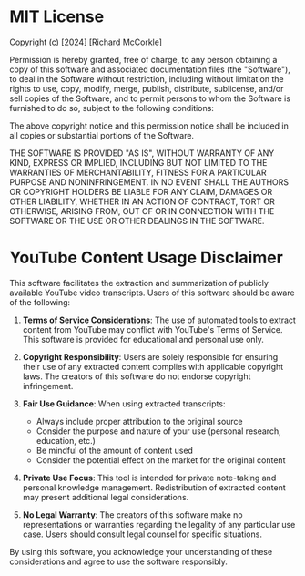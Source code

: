 # MIT License

Copyright (c) [2024] [Richard McCorkle]

Permission is hereby granted, free of charge, to any person obtaining a copy of this software and associated documentation files (the "Software"), to deal in the Software without restriction, including without limitation the rights to use, copy, modify, merge, publish, distribute, sublicense, and/or sell copies of the Software, and to permit persons to whom the Software is furnished to do so, subject to the following conditions:

The above copyright notice and this permission notice shall be included in all copies or substantial portions of the Software.

THE SOFTWARE IS PROVIDED "AS IS", WITHOUT WARRANTY OF ANY KIND, EXPRESS OR IMPLIED, INCLUDING BUT NOT LIMITED TO THE WARRANTIES OF MERCHANTABILITY, FITNESS FOR A PARTICULAR PURPOSE AND NONINFRINGEMENT. IN NO EVENT SHALL THE AUTHORS OR COPYRIGHT HOLDERS BE LIABLE FOR ANY CLAIM, DAMAGES OR OTHER LIABILITY, WHETHER IN AN ACTION OF CONTRACT, TORT OR OTHERWISE, ARISING FROM, OUT OF OR IN CONNECTION WITH THE SOFTWARE OR THE USE OR OTHER DEALINGS IN THE SOFTWARE.

# YouTube Content Usage Disclaimer

This software facilitates the extraction and summarization of publicly available YouTube video transcripts. Users of this software should be aware of the following:

1. **Terms of Service Considerations**: The use of automated tools to extract content from YouTube may conflict with YouTube's Terms of Service. This software is provided for educational and personal use only.

2. **Copyright Responsibility**: Users are solely responsible for ensuring their use of any extracted content complies with applicable copyright laws. The creators of this software do not endorse copyright infringement.

3. **Fair Use Guidance**: When using extracted transcripts:
   - Always include proper attribution to the original source
   - Consider the purpose and nature of your use (personal research, education, etc.)
   - Be mindful of the amount of content used
   - Consider the potential effect on the market for the original content

4. **Private Use Focus**: This tool is intended for private note-taking and personal knowledge management. Redistribution of extracted content may present additional legal considerations.

5. **No Legal Warranty**: The creators of this software make no representations or warranties regarding the legality of any particular use case. Users should consult legal counsel for specific situations.

By using this software, you acknowledge your understanding of these considerations and agree to use the software responsibly.
